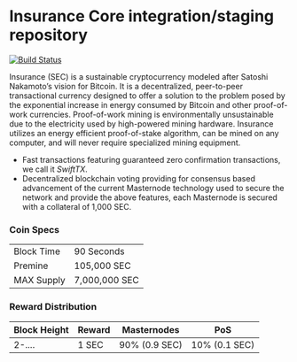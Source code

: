 Insurance Core integration/staging repository
=================================================
[![Build Status](https://travis-ci.org/laurobeleche/Ensurance.svg?branch=master)](https://travis-ci.org/laurobeleche/Ensurance)

Insurance (SEC) is a sustainable cryptocurrency modeled after Satoshi Nakamoto’s vision for Bitcoin. It is a decentralized, peer-to-peer transactional currency designed to offer a solution to the problem posed by the exponential increase in energy consumed by Bitcoin and other proof-of-work currencies. Proof-of-work mining is environmentally unsustainable due to the electricity used by high-powered mining hardware. Insurance utilizes an energy efficient proof-of-stake algorithm, can be mined on any computer, and will never require specialized mining equipment.

- Fast transactions featuring guaranteed zero confirmation transactions, we call it _SwiftTX_.
- Decentralized blockchain voting providing for consensus based advancement of the current Masternode
  technology used to secure the network and provide the above features, each Masternode is secured
  with a collateral of 1,000 SEC.

### Coin Specs

|                             |                 |
|-----------------------------|-----------------|
| Block Time                  | 90 Seconds      |
| Premine                     | 105,000 SEC     |
| MAX Supply                  | 7,000,000 SEC   |

### Reward Distribution

| **Block Height**  | **Reward** | **Masternodes**  | **PoS**          |
|-------------------|------------|------------------|------------------|
| 2-....            | 1 SEC      | 90% (0.9 SEC)    | 10% (0.1 SEC)    |